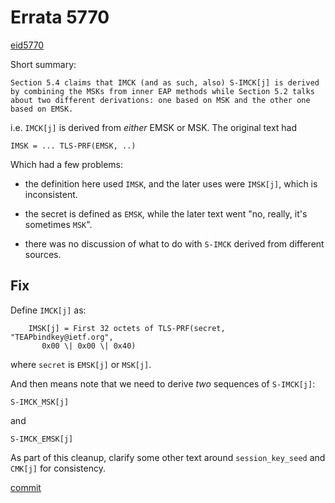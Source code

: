 # Errata 5770

[eid5770](https://www.rfc-editor.org/errata/eid5770)

Short summary:

    Section 5.4 claims that IMCK (and as such, also) S-IMCK[j] is derived
    by combining the MSKs from inner EAP methods while Section 5.2 talks
    about two different derivations: one based on MSK and the other one
    based on EMSK.

i.e. `IMCK[j]` is derived from _either_ EMSK or MSK.  The original text had

    IMSK = ... TLS-PRF(EMSK, ..)

Which had a few problems:

* the definition here used `IMSK`, and the later uses were `IMSK[j]`, which is inconsistent.

* the secret is defined as `EMSK`, while the later text went "no, really, it's sometimes `MSK`".

* there was no discussion of what to do with `S-IMCK` derived from different sources.

## Fix

Define `IMCK[j]` as:

        IMSK[j] = First 32 octets of TLS-PRF(secret, "TEAPbindkey@ietf.org",
           0x00 \| 0x00 \| 0x40)

where `secret` is `EMSK[j]` or `MSK[j]`.

And then means note that we need to derive _two_ sequences of `S-IMCK[j]`:

    S-IMCK_MSK[j]

and

    S-IMCK_EMSK[j]

As part of this cleanup, clarify some other text around
`session_key_seed` and `CMK[j]` for consistency.

[commit](https://github.com/emu-wg/rfc7170bis/commit/44f8a758ceb785fec398503a5aab31a8c8cfba30)

